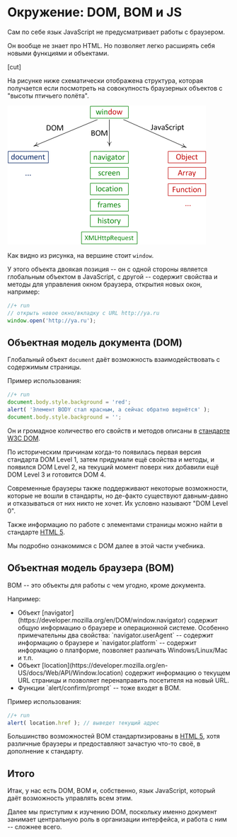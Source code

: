# Окружение: DOM, BOM и JS

Сам по себе язык JavaScript не предусматривает работы с браузером.

Он вообще не знает про HTML. Но позволяет легко расширять себя новыми функциями и объектами.

[cut]


На рисунке ниже схематически отображена структура, которая получается если посмотреть на совокупность браузерных объектов с "высоты птичьего полёта".

<img src="windowObjects.png">

Как видно из рисунка, на вершине стоит `window`.

У этого объекта двоякая позиция -- он с одной стороны является глобальным объектом в JavaScript, с другой -- содержит свойства и методы для управления окном браузера, открытия новых окон, например:

```js
//+ run
// открыть новое окно/вкладку с URL http://ya.ru
window.open('http://ya.ru');
```

## Объектная модель документа (DOM)

Глобальный объект `document` даёт возможность взаимодействовать с содержимым страницы.

Пример использования:
```js
//+ run
document.body.style.background = 'red';
alert( 'Элемент BODY стал красным, а сейчас обратно вернётся' );
document.body.style.background = '';
```

Он и громадное количество его свойств и методов описаны в [стандарте W3C DOM](http://www.w3.org/DOM/DOMTR).

По историческим причинам когда-то появилась первая версия стандарта DOM Level 1, затем придумали ещё свойства и методы, и появился DOM Level 2, на текущий момент поверх них добавили ещё DOM Level 3 и готовится DOM 4.

Современные браузеры также поддерживают некоторые возможности, которые не вошли в стандарты, но де-факто существуют давным-давно и отказываться от них никто не хочет. Их условно называют "DOM Level 0".

Также информацию по работе с элементами страницы можно найти в стандарте [HTML 5](http://www.w3.org/TR/html5/Overview.html).

Мы подробно ознакомимся с DOM далее в этой части учебника.

## Объектная модель браузера (BOM)

BOM -- это объекты для работы с чем угодно, кроме документа.

Например:
<ul>
<li>Объект [navigator](https://developer.mozilla.org/en/DOM/window.navigator) содержит общую информацию о браузере и операционной системе. Особенно примечательны два свойства: `navigator.userAgent` -- содержит информацию о браузере и `navigator.platform` -- содержит информацию о платформе, позволяет различать Windows/Linux/Mac и т.п.</li>
<li>Объект [location](https://developer.mozilla.org/en-US/docs/Web/API/Window.location) содержит информацию о текущем URL страницы и позволяет перенаправить посетителя на новый URL.</li>
<li>Функции `alert/confirm/prompt` -- тоже входят в BOM.</li>
</ul>

Пример использования:
```js
//+ run
alert( location.href ); // выведет текущий адрес
```

Большинство возможностей BOM стандартизированы в [HTML 5](http://www.w3.org/TR/html5/Overview.html), хотя различные браузеры и предоставляют зачастую что-то своё, в дополнение к стандарту.

## Итого

Итак, у нас есть DOM, BOM и, собственно, язык JavaScript, который даёт возможность управлять всем этим. 

Далее мы приступим к изучению DOM, поскольку именно документ занимает центральную роль в организации интерфейса, и работа с ним -- сложнее всего.